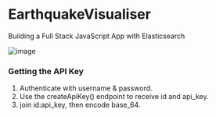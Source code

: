 # EarthquakeVisualiser
Building a Full Stack JavaScript App with Elasticsearch

![image](https://github.com/user-attachments/assets/a02fa700-b2a7-4ea0-879b-1f63e77446c0)


### Getting the API Key
1. Authenticate with username & password.
2. Use the createApiKey() endpoint to receive id and api_key.
3. join id:api_key, then encode base_64.
